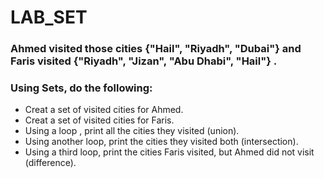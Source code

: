 # LAB_SET

### Ahmed visited those cities {"Hail", "Riyadh", "Dubai"}  and Faris visited {"Riyadh", "Jizan", "Abu Dhabi", "Hail"} .


### Using Sets, do the following:

- Creat a set of visited cities for Ahmed. 
- Creat a set of visited cities for Faris.
- Using a loop , print all the cities they visited (union).
- Using another loop, print the cities they visited both (intersection). 
- Using a third loop, print the cities Faris visited, but Ahmed did not visit (difference).


